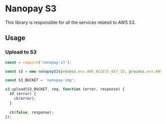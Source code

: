 # Nanopay S3

This library is responsible for all the services related to AWS S3.

## Usage

### Upload to S3

```js
const = require('nanopay-s3');

const s3 = new nanopayS3(process.env.AWS_ACCESS_KEY_ID, process.env.AWS_SECRET_ACCESS_KEY, process.env.NODE_ENV);

const S3_BUCKET = 'nanopay-img';

s3.upload(S3_BUCKET, req, function (error, response) {
  if (error) {
    cb(error);
  }
  
  cb(false, response);
});
```
